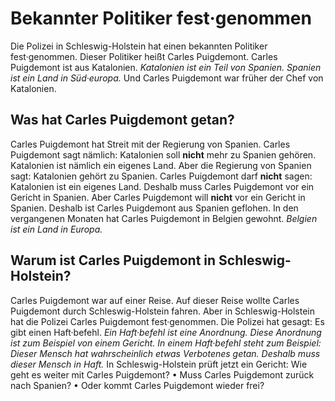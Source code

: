 # Bekannter Politiker fest·genommen

Die Polizei in Schleswig-Holstein hat einen bekannten Politiker fest·genommen. Dieser Politiker heißt Carles Puigdemont. Carles Puigdemont ist aus Katalonien. 
*Katalonien ist ein Teil von Spanien.* 
*Spanien ist ein Land in Süd·europa.* Und Carles Puigdemont war früher der Chef von Katalonien. 

## Was hat Carles Puigdemont getan?
Carles Puigdemont hat Streit mit der Regierung von Spanien. Carles Puigdemont sagt nämlich: Katalonien soll **nicht** mehr zu Spanien gehören. Katalonien ist nämlich ein eigenes Land. Aber die Regierung von Spanien sagt: Katalonien gehört zu Spanien. Carles Puigdemont darf **nicht** sagen: Katalonien ist ein eigenes Land. Deshalb muss Carles Puigdemont vor ein Gericht in Spanien. Aber Carles Puigdemont will **nicht** vor ein Gericht in Spanien. Deshalb ist Carles Puigdemont aus Spanien geflohen. In den vergangenen Monaten hat Carles Puigdemont in Belgien gewohnt. 
*Belgien ist ein Land in Europa.* 

## Warum ist Carles Puigdemont in Schleswig-Holstein?
Carles Puigdemont war auf einer Reise. Auf dieser Reise wollte Carles Puigdemont durch Schleswig-Holstein fahren. Aber in Schleswig-Holstein hat die Polizei Carles Puigdemont fest·genommen. Die Polizei hat gesagt: Es gibt einen Haft·befehl. 
*Ein Haft·befehl ist eine Anordnung.* 
*Diese Anordnung ist zum Beispiel von einem Gericht.* 
*In einem Haft·befehl steht zum Beispiel:* 
*Dieser Mensch hat wahrscheinlich etwas Verbotenes getan.* 
*Deshalb muss dieser Mensch in Haft.* 
In Schleswig-Holstein prüft jetzt ein Gericht: Wie geht es weiter mit Carles Puigdemont? • Muss Carles Puigdemont  zurück nach Spanien? • Oder kommt Carles Puigdemont wieder frei? 
